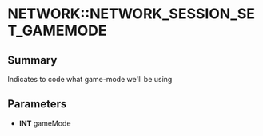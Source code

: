 # NETWORK::NETWORK_SESSION_SET_GAMEMODE

## Summary
Indicates to code what game-mode we'll be using

## Parameters
* **INT** gameMode
